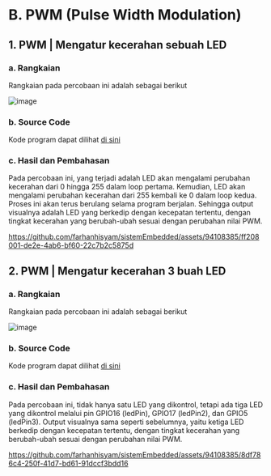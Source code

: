 # B. PWM (Pulse Width Modulation)

## 1. PWM | Mengatur kecerahan sebuah LED

### a. Rangkaian
Rangkaian pada percobaan ini adalah sebagai berikut

![image](https://github.com/farhanhisyam/sistemEmbedded/assets/94108385/440158fe-9b2e-45b4-9a72-823061348dd1)

### b. Source Code
Kode program dapat dilihat <a href="1.%20rangkaian%201/pwm_1/pwm_1.ino">di sini</a>

### c. Hasil dan Pembahasan
Pada percobaan ini, yang terjadi adalah LED akan mengalami perubahan kecerahan dari 0 hingga 255 dalam loop pertama. Kemudian, LED akan mengalami perubahan kecerahan dari 255 kembali ke 0 dalam loop kedua. Proses ini akan terus berulang selama program berjalan.
Sehingga output visualnya adalah LED yang berkedip dengan kecepatan tertentu, dengan tingkat kecerahan yang berubah-ubah sesuai dengan perubahan nilai PWM.

https://github.com/farhanhisyam/sistemEmbedded/assets/94108385/ff208001-de2e-4ab6-bf60-22c7b2c5875d

## 2. PWM | Mengatur kecerahan 3 buah LED

### a. Rangkaian
Rangkaian pada percobaan ini adalah sebagai berikut

![image](https://github.com/farhanhisyam/sistemEmbedded/assets/94108385/440158fe-9b2e-45b4-9a72-823061348dd1)

### b. Source Code
Kode program dapat dilihat <a href="2.%20rangkaian%202/pwm_2/pwm_2.ino">di sini</a>

### c. Hasil dan Pembahasan
Pada percobaan ini, tidak hanya satu LED yang dikontrol, tetapi ada tiga LED yang dikontrol melalui pin GPIO16 (ledPin), GPIO17 (ledPin2), dan GPIO5 (ledPin3).
Output visualnya sama seperti sebelumnya, yaitu ketiga LED berkedip dengan kecepatan tertentu, dengan tingkat kecerahan yang berubah-ubah sesuai dengan perubahan nilai PWM.

https://github.com/farhanhisyam/sistemEmbedded/assets/94108385/8df786c4-250f-41d7-bd61-91dccf3bdd16
